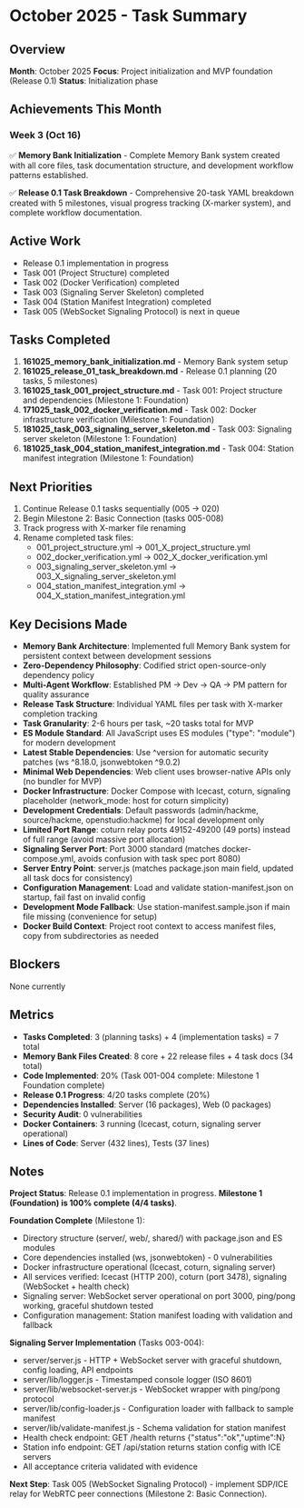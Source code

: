 # October 2025 - Task Summary

## Overview

**Month**: October 2025
**Focus**: Project initialization and MVP foundation (Release 0.1)
**Status**: Initialization phase

## Achievements This Month

### Week 3 (Oct 16)

✅ **Memory Bank Initialization** - Complete Memory Bank system created with all core files, task documentation structure, and development workflow patterns established.

✅ **Release 0.1 Task Breakdown** - Comprehensive 20-task YAML breakdown created with 5 milestones, visual progress tracking (X-marker system), and complete workflow documentation.

## Active Work

- Release 0.1 implementation in progress
- Task 001 (Project Structure) completed
- Task 002 (Docker Verification) completed
- Task 003 (Signaling Server Skeleton) completed
- Task 004 (Station Manifest Integration) completed
- Task 005 (WebSocket Signaling Protocol) is next in queue

## Tasks Completed

1. **161025_memory_bank_initialization.md** - Memory Bank system setup
2. **161025_release_01_task_breakdown.md** - Release 0.1 planning (20 tasks, 5 milestones)
3. **161025_task_001_project_structure.md** - Task 001: Project structure and dependencies (Milestone 1: Foundation)
4. **171025_task_002_docker_verification.md** - Task 002: Docker infrastructure verification (Milestone 1: Foundation)
5. **181025_task_003_signaling_server_skeleton.md** - Task 003: Signaling server skeleton (Milestone 1: Foundation)
6. **181025_task_004_station_manifest_integration.md** - Task 004: Station manifest integration (Milestone 1: Foundation)

## Next Priorities

1. Continue Release 0.1 tasks sequentially (005 → 020)
2. Begin Milestone 2: Basic Connection (tasks 005-008)
3. Track progress with X-marker file renaming
4. Rename completed task files:
   - 001_project_structure.yml → 001_X_project_structure.yml
   - 002_docker_verification.yml → 002_X_docker_verification.yml
   - 003_signaling_server_skeleton.yml → 003_X_signaling_server_skeleton.yml
   - 004_station_manifest_integration.yml → 004_X_station_manifest_integration.yml

## Key Decisions Made

- **Memory Bank Architecture**: Implemented full Memory Bank system for persistent context between development sessions
- **Zero-Dependency Philosophy**: Codified strict open-source-only dependency policy
- **Multi-Agent Workflow**: Established PM → Dev → QA → PM pattern for quality assurance
- **Release Task Structure**: Individual YAML files per task with X-marker completion tracking
- **Task Granularity**: 2-6 hours per task, ~20 tasks total for MVP
- **ES Module Standard**: All JavaScript uses ES modules ("type": "module") for modern development
- **Latest Stable Dependencies**: Use ^version for automatic security patches (ws ^8.18.0, jsonwebtoken ^9.0.2)
- **Minimal Web Dependencies**: Web client uses browser-native APIs only (no bundler for MVP)
- **Docker Infrastructure**: Docker Compose with Icecast, coturn, signaling placeholder (network_mode: host for coturn simplicity)
- **Development Credentials**: Default passwords (admin/hackme, source/hackme, openstudio:hackme) for local development only
- **Limited Port Range**: coturn relay ports 49152-49200 (49 ports) instead of full range (avoid massive port allocation)
- **Signaling Server Port**: Port 3000 standard (matches docker-compose.yml, avoids confusion with task spec port 8080)
- **Server Entry Point**: server.js (matches package.json main field, updated all task docs for consistency)
- **Configuration Management**: Load and validate station-manifest.json on startup, fail fast on invalid config
- **Development Mode Fallback**: Use station-manifest.sample.json if main file missing (convenience for setup)
- **Docker Build Context**: Project root context to access manifest files, copy from subdirectories as needed

## Blockers

None currently

## Metrics

- **Tasks Completed**: 3 (planning tasks) + 4 (implementation tasks) = 7 total
- **Memory Bank Files Created**: 8 core + 22 release files + 4 task docs (34 total)
- **Code Implemented**: 20% (Task 001-004 complete: Milestone 1 Foundation complete)
- **Release 0.1 Progress**: 4/20 tasks complete (20%)
- **Dependencies Installed**: Server (16 packages), Web (0 packages)
- **Security Audit**: 0 vulnerabilities
- **Docker Containers**: 3 running (Icecast, coturn, signaling server operational)
- **Lines of Code**: Server (432 lines), Tests (37 lines)

## Notes

**Project Status**: Release 0.1 implementation in progress. **Milestone 1 (Foundation) is 100% complete (4/4 tasks)**.

**Foundation Complete** (Milestone 1):
- Directory structure (server/, web/, shared/) with package.json and ES modules
- Core dependencies installed (ws, jsonwebtoken) - 0 vulnerabilities
- Docker infrastructure operational (Icecast, coturn, signaling server)
- All services verified: Icecast (HTTP 200), coturn (port 3478), signaling (WebSocket + health check)
- Signaling server: WebSocket server operational on port 3000, ping/pong working, graceful shutdown tested
- Configuration management: Station manifest loading with validation and fallback

**Signaling Server Implementation** (Tasks 003-004):
- server/server.js - HTTP + WebSocket server with graceful shutdown, config loading, API endpoints
- server/lib/logger.js - Timestamped console logger (ISO 8601)
- server/lib/websocket-server.js - WebSocket wrapper with ping/pong protocol
- server/lib/config-loader.js - Configuration loader with fallback to sample manifest
- server/lib/validate-manifest.js - Schema validation for station manifest
- Health check endpoint: GET /health returns {"status":"ok","uptime":N}
- Station info endpoint: GET /api/station returns station config with ICE servers
- All acceptance criteria validated with evidence

**Next Step**: Task 005 (WebSocket Signaling Protocol) - implement SDP/ICE relay for WebRTC peer connections (Milestone 2: Basic Connection).
